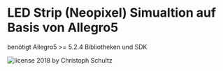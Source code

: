 # LED Strip (Neopixel) Simualtion auf Basis von Allegro5

benötigt Allegro5 >= 5.2.4 Bibliotheken und SDK

![license](https://i.creativecommons.org/l/by-nc/4.0/88x31.png) 2018 by Christoph Schultz